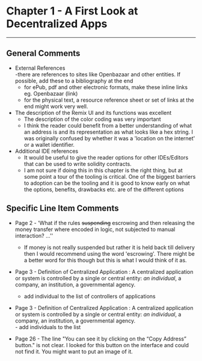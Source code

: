 # Chapter 1 - A First Look at Decentralized Apps
---

## General Comments
* External References  
  -there are references to sites like Openbazaar and other entities. If possible, add these to a bibliography at the end
    - for ePub, pdf and other electronic  formats, make these inline links eg. Openbazaar (link)
    - for the physical text, a resource reference sheet or set of links at the end might work very well.
* The description of the Remix UI and its functions was excellent
  *  The description of the color coding was very important
  *  I think the reader could benefit from a better understanding of what an address is and its representation as what looks like a hex string. I was originally confused by whether it was a 'location on the internet' or a wallet identifier.
* Additional IDE references
  *  It would be useful to give the reader options for other IDEs/Editors that can be used to write solidity contracts.
  *  I am not sure if doing this in this chapter is the right thing, but at some point a tour of the tooling is critical. One of the biggest barriers to adoption can be the tooling and it is good to know early on what the options, benefits, drawbacks etc. are of the different options

## Specific Line Item Comments

* Page 2 - 'What if the rules ~~suspending~~  escrowing  and then releasing the money transfer where encoded in logic, not subjected to manual interaction? ...''
  - If money is not really suspended but rather it is held back till delivery then I would recommend using the word  'escrowing'. There might be a better word for this though but this is what I would think of it as.


* Page 3 - Definition of Centralized Application : A centralized application or system is controlled by a single or central entity: *an individual*, a company, an institution, a governmental agency.  
    - add individual to the list of controllers of applications


* Page 3 - Definition of Centralized Application : A centralized application or system is controlled by a single or central entity: *an individual*, a company, an institution, a governmental agency.  
      - add individuals to the list

* Page 26 - The line "You can see it by clicking on the “Copy Address” button." is not clear. I looked for this button on the interface and could not find it. You might want to put an image of it.
